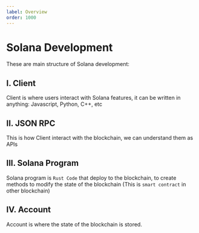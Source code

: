 ```yaml
---
label: Overview
order: 1000
---
```

# Solana Development

These are main structure of Solana development:

## I. Client

Client is where users interact with Solana features, it can be written in anything: Javascript, Python, C++, etc

## II. JSON RPC

This is how Client interact with the blockchain, we can understand them as APIs

## III. Solana Program

Solana program is `Rust Code` that deploy to the blockchain, to create methods to modify the state of the blockchain (This is `smart contract` in other blockchain)

## IV. Account

Account is where the state of the blockchain is stored.
